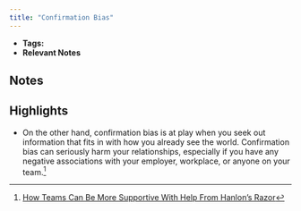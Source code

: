 ```yaml
---
title: "Confirmation Bias"
---
```


- **Tags:**
- **Relevant Notes**


## Notes

## Highlights
- On the other hand, confirmation bias is at play when you seek out information that fits in with how you already see the world. Confirmation bias can seriously harm your relationships, especially if you have any negative associations with your employer, workplace, or anyone on your team.[^1]

[^1]: [How Teams Can Be More Supportive With Help From Hanlon’s Razor](https://blog.trello.com/trello-hanlons-razor)